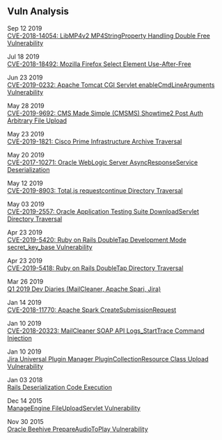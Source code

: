 ## Vuln Analysis

Sep 12 2019  
[CVE-2018-14054: LibMP4v2 MP4StringProperty Handling Double Free Vulnerability](https://gist.github.com/atxsinn3r/6d1563e0fbdb9f8f6f06ff553445c58d)

Jul 18 2019  
[CVE-2018-18492: Mozilla Firefox Select Element Use-After-Free](https://gist.github.com/atxsinn3r/d5807dbaf91e9a1d66b10f42e55417f4)

Jun 23 2019  
[CVE-2019-0232: Apache Tomcat CGI Servlet enableCmdLineArguments Vulnerability](https://gist.github.com/atxsinn3r/fcdd8e9411b22fe9a2bbb8eeefb357d2)

May 28 2019  
[CVE-2019-9692: CMS Made Simple (CMSMS) Showtime2 Post Auth Arbitrary File Upload](https://gist.github.com/atxsinn3r/d8d200e5e1f7573aee61402345c7fa2c)

May 23 2019  
[CVE-2019-1821: Cisco Prime Infrastructure Archive Traversal](https://gist.github.com/atxsinn3r/ef8272688e3655ef8617a70df2643e44)

May 20 2019  
[CVE-2017-10271: Oracle WebLogic Server AsyncResponseService Deserialization](https://gist.github.com/atxsinn3r/2172f2bc6ea964066d19a122bbf8f23c)

May 12 2019  
[CVE-2019-8903: Total.js requestcontinue Directory Traversal](https://gist.github.com/atxsinn3r/7173d5cf0b1bd97bfaea0e2a7df4c66a)

May 03 2019  
[CVE-2019-2557: Oracle Application Testing Suite DownloadServlet Directory Traversal](https://gist.github.com/atxsinn3r/96b729be4d0592059099e0e096ffe77e)

Apr 23 2019  
[CVE-2019-5420: Ruby on Rails DoubleTap Development Mode secret_key_base Vulnerability](https://gist.github.com/atxsinn3r/0c8647901452de4256a0b1ca30378296)

Apr 23 2019  
[CVE-2019-5418: Ruby on Rails DoubleTap Directory Traversal](https://gist.github.com/atxsinn3r/dc4f24c869e0095ed423fc1063bac997)

Mar 26 2019  
[Q1 2019 Dev Diaries (MailCleaner, Apache Spari, Jira)](https://www.rapid7.com/research/report/metasploit-development-diaries-q1-2019/)

Jan 14 2019  
[CVE-2018-11770: Apache Spark CreateSubmissionRequest](https://gist.github.com/atxsinn3r/fce494721297e53fb289e9e09b6b5452)

Jan 10 2019  
[CVE-2018-20323: MailCleaner SOAP API Logs_StartTrace Command Injection](https://gist.github.com/atxsinn3r/0b53cbf12b582b06cda1dc5aa75f6c4e)

Jan 10 2019  
[Jira Universal Plugin Manager PluginCollectionResource Class Upload Vulnerability](https://gist.github.com/atxsinn3r/a74abb69ecb5a4afa8a8a54cdd6e6123)

Jan 03 2018  
[Rails Deserialization Code Execution](https://github.com/atxsinn3r/atxsinn3r.github.io/blob/master/writeups/ruby_on_rails_deserialization.pdf)

Dec 14 2015  
[ManageEngine FileUploadServlet Vulnerability](https://github.com/atxsinn3r/atxsinn3r.github.io/blob/master/writeups/manageengine_fileuploadservlet_vuln.pdf)

Nov 30 2015  
[Oracle Beehive PrepareAudioToPlay Vulnerability](https://github.com/atxsinn3r/atxsinn3r.github.io/blob/master/writeups/oracle_beehive_prepareaudiotoplay.pdf)

